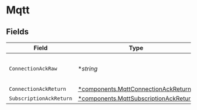 # Mqtt


## Fields

| Field                                                                                         | Type                                                                                          | Required                                                                                      | Description                                                                                   |
| --------------------------------------------------------------------------------------------- | --------------------------------------------------------------------------------------------- | --------------------------------------------------------------------------------------------- | --------------------------------------------------------------------------------------------- |
| `ConnectionAckRaw`                                                                            | **string*                                                                                     | :heavy_minus_sign:                                                                            | Raw CONNACK response packet                                                                   |
| `ConnectionAckReturn`                                                                         | [*components.MqttConnectionAckReturn](../../models/components/mqttconnectionackreturn.md)     | :heavy_minus_sign:                                                                            | N/A                                                                                           |
| `SubscriptionAckReturn`                                                                       | [*components.MqttSubscriptionAckReturn](../../models/components/mqttsubscriptionackreturn.md) | :heavy_minus_sign:                                                                            | N/A                                                                                           |